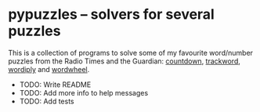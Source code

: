 
# pypuzzles &#x2013; solvers for several puzzles

This is a collection of programs to solve some of my favourite word/number
puzzles from the Radio Times and the Guardian: [countdown](https://nrich.maths.org/6499), [trackword](https://www.radiotimespuzzles.com/all-puzzles/track-word),
[wordiply](https://www.wordiply.com/) and [wordwheel](https://wordwheels.co.uk/Instructions).

-   TODO: Write README
-   TODO: Add more info to help messages
-   TODO: Add tests

